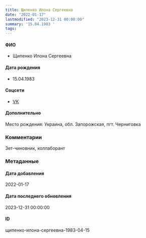 ```yaml
---
title: Щипенко Илона Сергеевна
date: "2022-01-17"
lastmodified: "2023-12-31 00:00:00"
summary: '15.04.1983 '
tags: 
---
```

<!--# pp1-->
<!--## Фигурант-->
<!--### Личные данные-->
#### ФИО
- Щипенко Илона Сергеевна
#### Дата рождения
- 15.04.1983
#### Соцсети
- [VK](https://vk.com/id782043354)
#### Дополнительно
Место рождения:
Украина, обл. Запорожская, пгт. Черниговка
### Комментарии
Зет-чиновник, коллаборант
### Метаданные
#### Дата добавления
2022-01-17
#### Дата последнего обновления
2023-12-31 00:00:00
#### ID
щипенко-илона-сергеевна-1983-04-15
<!--## END;-->
